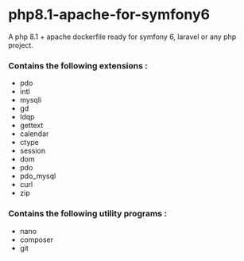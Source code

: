 # php8.1-apache-for-symfony6
A php 8.1 + apache dockerfile ready for symfony 6, laravel or any php project.

### Contains the following extensions : 
 - pdo
 - intl
 - mysqli
 - gd
 - ldqp
 - gettext
 - calendar
 - ctype
 - session
 - dom
 - pdo
 - pdo_mysql
 - curl
 - zip

### Contains the following utility programs : 
 - nano
 - composer
 - git

